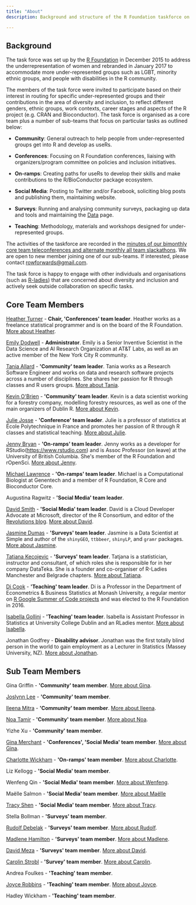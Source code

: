 ```yaml
---
title: "About"
description: Background and structure of the R Foundation taskforce on women and other under-represented groups

---
```


## Background

The task force was set up by the [R Foundation](https://www.r-project.org/foundation/) in December 2015 to address the underrepresentation of women and rebranded in January 2017 to accommodate more under-represented groups such as LGBT, minority ethnic groups, and people with disabilities in the R community.

The members of the task force were invited to participate based on their interest in routing for specific under-represented groups and their contributions in the area of diversity and inclusion, to reflect different genders, ethnic groups, work contexts, career stages and aspects of the R project (e.g. CRAN and Bioconductor). The task force is organised as a core team plus a number of sub-teams that focus on particular tasks as outlined below:

* **Community**: General outreach to help people from under-represented groups get into R and develop as useRs.

* **Conferences**: Focusing on R Foundation conferences, liaising with organizers/program committee on policies and inclusion initiatives.

* **On-ramps**: Creating paths for useRs to develop their skills and make contributions to the R/BioConductor package ecosystem.

* **Social Media**: Posting to Twitter and/or Facebook, soliciting blog posts and publishing them, maintaining website. 

* **Surveys**: Running and analysing community surveys, packaging up data and tools and maintaining the [Data](https://forwards.github.io/data/) page.

* **Teaching**: Methodology, materials and workshops designed for under-represented groups. 

The activities of the taskforce are recorded in the [minutes of our bimonthly core team teleconferences and alternate monthly all team slackathons](https://github.com/forwards/meetings-public). We are open to new member joining one of our sub-teams. If interested, please contact <rowforwards@gmail.com>.

The task force is happy to engage with other individuals and organisations (such as [R-ladies](http://r-ladies.org)) that are concerned about diversity and inclusion and actively seek outside collaboration on specific tasks. 

## Core Team Members

[Heather Turner](https://uk.linkedin.com/in/heathrturnr) - **Chair, 'Conferences' team leader**. Heather works as a freelance statistical programmer and is on the board of the R Foundation. [More about Heather](http://heatherturner.net/).

[Emily Dodwell](https://www.linkedin.com/in/emilymdodwell/) - **Administrator**. Emily is a Senior Inventive Scientist in the Data Science and AI Research Organization at AT&T Labs, as well as an active member of the New York City R community.

[Tania Allard](https://www.linkedin.com/in/taniasanchezmonroy/) - **'Community' team leader**. Tania works as a Research Software Engineer and works on data and research software projects across a number of disciplines. She shares her passion for R through classes and R users groups. [More about Tania](https://bitsandchips.me/).

[Kevin O'Brien](https://ie.linkedin.com/in/kobriendublin) - **'Community' team leader**. Kevin is a data scientist working for a forestry company, modelling forestry resources, as well as one of the main organizers of Dublin R. [More about Kevin](www.twitter.com/DragonflyStats).

[Julie Josse](https://www.linkedin.com/in/julie-josse-4886a2140/) - **'Conference' team leader**. Julie is a professor of statistics at École Polytechnique in France and promotes her passion of R through R classes and statistical teaching. [More about Julie](http://juliejosse.com/).

[Jenny Bryan](https://twitter.com/JennyBryan) - **'On-ramps' team leader**. Jenny works as a developer for RStudio(https://www.rstudio.com) and is Assoc Professor (on leave) at the University of British Columbia. She's member of the R Foundation and rOpenSci. [More about Jenny](https://www.stat.ubc.ca/~jenny/).

[Michael Lawrence](https://www.linkedin.com/in/michael-lawrence-74a9b482/) - **'On-ramps' team leader**. Michael is a Computational Biologist at Genentech and a member of R Foundation, R Core and Bioconductor Core. 

Augustina Ragwitz - **'Social Media' team leader**.

[David Smith](https://www.linkedin.com/in/dmsmith/) - **'Social Media' team leader**. David is a Cloud Developer Advocate at Microsoft, director of the R Consortium, and editor of the [Revolutions blog](http://blog.revolutionanalytics.com/). [More about David](https://developer.microsoft.com/en-us/advocates/david-smith).

[Jasmine Dumas](https://www.linkedin.com/in/jasminedumas/) - **'Surveys' team leader**. Jasmine is a Data Scientist at Simple and author of the `shinyGEO`, `ttbbeer`, `shinyLP`, and `gramr` packages. [More about Jasmine](https://jasdumas.github.io/).

[Tatjana Kecojevic](https://www.linkedin.com/in/tatjana-kecojevic-803704143/) - **'Surveys' team leader**. Tatjana is a statistician, instructor and consultant, of which roles she is responsible for in her company DataTeka. She is a founder and co-organiser of R-Ladies Manchester and Belgrade chapters. [More about Tatjana](https://tanjakec.github.io/).

[Di Cook](http://dicook.org) - **'Teaching' team leader**. Di is a Professor in the Department of Econometrics & Business Statistics at Monash University, a regular mentor on [R Google Summer of Code projects](https://github.com/rstats-gsoc) and was elected to the R Foundation in 2016.

[Isabella Gollini](https://www.linkedin.com/in/isabellagollini/) - **'Teaching' team leader**. Isabella is Assistant Professor in Statistics at University College Dublin and an RLadies mentor. [More about Isabella](https://sites.google.com/site/isabellagollini/).

Jonathan Godfrey - **Disability advisor**. Jonathan was the first totally blind person in the world to gain employment as a Lecturer in Statistics (Massey University, NZ). [More about Jonathan](https://R-Resources.massey.ac.nz/BrailleR).


## Sub Team Members

Gina Griffin - **'Community' team member**. [More about Gina](https://github.com/Allyris).

[Joslynn Lee](https://www.linkedin.com/in/joslynnlee/) - **'Community' team member**.

[Ileena Mitra](https://www.linkedin.com/in/ileena-mitra-86a5955a/) - **'Community' team member**. [More about Ileena](https://ileenamitra.github.io/).

[Noa Tamir](https://www.linkedin.com/in/noatamir) - **'Community' team member**. [More about Noa](noatamir.com).

Yizhe Xu - **'Community' team member**.

[Gina Merchant](https://www.linkedin.com/in/gina-merchant-phd-2279b6140/) - **'Conferences', 'Social Media' team member**. [More about Gina](http://gmerchant.ucsd.edu).

[Charlotte Wickham](https://www.linkedin.com/in/charlotte-wickham-793a011a) - **'On-ramps' team member**. [More about Charlotte](http://cwick.co.nz).

Liz Kellogg - **'Social Media' team member**.

Wenfeng Qin - **'Social Media' team member**. [More about Wenfeng](https://github.com/qinwf).

Maëlle Salmon - **'Social Media' team member**. [More about Maëlle](https://masalmon.eu/)

[Tracy Shen](https://www.linkedin.com/in/jiatracyshen/) - **'Social Media' team member**. [More about Tracy](https://github.com/tbs08).

Stella Bollman - **'Surveys' team member**.

[Rudolf Debelak](https://www.linkedin.com/in/rudolf-debelak-5214a85b/) - **'Surveys' team member**. [More about Rudolf](https://www.psychologie.uzh.ch/en/fachrichtungen/methoden/team/rudolfdebelak.html).

[Madlene Hamilton](https://www.linkedin.com/in/madlenehamilton/) - **'Surveys' team member**. [More about Madlene](https://twitter.com/madlenehamilton).

[David Meza](https://www.linkedin.com/in/davidmeza1/) - **'Surveys' team member**. [More about David](https://knowledger.rbind.io/).

[Carolin Strobl](http://www.psychology.uzh.ch/en/areas/nec/methoden/team/carolinstrobl.html) - **'Survey' team member**. [More about Carolin](http://www.zhrcourses.uzh.ch/en.html).

Andrea Foulkes - **'Teaching' team member**.

[Joyce Robbins](https://www.linkedin.com/in/joycerobbins/) - **'Teaching' team member**. [More about Joyce](http://www.joyce-robbins.com/about/).

Hadley Wickham - **'Teaching' team member**. 
